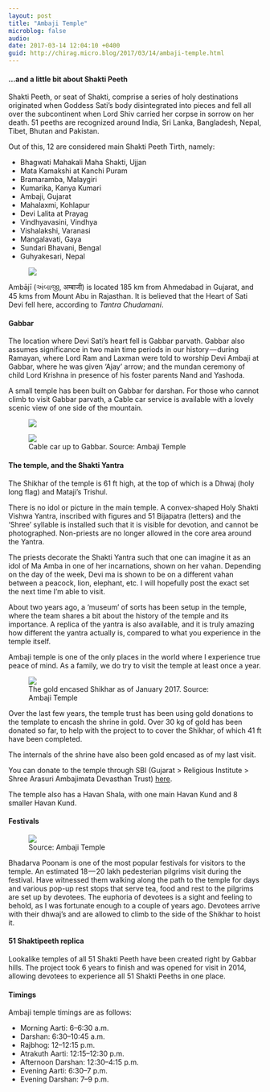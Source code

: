 ```yaml
---
layout: post
title: "Ambaji Temple"
microblog: false
audio: 
date: 2017-03-14 12:04:10 +0400
guid: http://chirag.micro.blog/2017/03/14/ambaji-temple.html
---
```

<h4>…and a little bit about Shakti Peeth</h4>
<p>Shakti Peeth, or seat of Shakti, comprise a series of holy destinations originated when Goddess Sati’s body disintegrated into pieces and fell all over the subcontinent when Lord Shiv carried her corpse in sorrow on her death. 51 peeths are recognized around India, Sri Lanka, Bangladesh, Nepal, Tibet, Bhutan and Pakistan.</p>
<p>Out of this, 12 are considered main Shakti Peeth Tirth, namely:</p>
<ul>
<li>Bhagwati Mahakali Maha Shakti, Ujjan</li>
<li>Mata Kamakshi at Kanchi Puram</li>
<li>Bramaramba, Malaygiri</li>
<li>Kumarika, Kanya Kumari</li>
<li>Ambaji, Gujarat</li>
<li>Mahalaxmi, Kohlapur</li>
<li>Devi Lalita at Prayag</li>
<li>Vindhyavasini, Vindhya</li>
<li>Vishalakshi, Varanasi</li>
<li>Mangalavati, Gaya</li>
<li>Sundari Bhavani, Bengal</li>
<li>Guhyakesari, Nepal</li>
</ul>
<figure>

<img src="https://cdtestweb.files.wordpress.com/2017/03/11bd1-1aganghpx5vftrv_roweuua2x.jpeg">
</figure><p>Ambājī (અંબાજી, अम्बाजी) is located 185 km from Ahmedabad in Gujarat, and 45 kms from Mount Abu in Rajasthan. It is believed that the Heart of Sati Devi fell here, according to <em>Tantra Chudamani</em>.</p>
<h4>Gabbar</h4>
<p>The location where Devi Sati’s heart fell is Gabbar parvath. Gabbar also assumes significance in two main time periods in our history — during Ramayan, where Lord Ram and Laxman were told to worship Devi Ambaji at Gabbar, where he was given ‘Ajay’ arrow; and the mundan ceremony of child Lord Krishna in presence of his foster parents Nand and Yashoda.</p>
<p>A small temple has been built on Gabbar for darshan. For those who cannot climb to visit Gabbar parvath, a Cable car service is available with a lovely scenic view of one side of the mountain.</p>


<figure>

<img src="https://cdtestweb.files.wordpress.com/2017/03/b0f43-1-9ig5u1ji534urn7kufmow2x.jpeg">
</figure><figure class="wp-caption">

<img src="https://cdtestweb.files.wordpress.com/2017/03/f3485-1ylgk8jbr7nviczizgfnxpg2x.jpeg">

<figcaption class="wp-caption-text">Cable car up to Gabbar. Source: Ambaji Temple</figcaption></figure>


<h4>The temple, and the Shakti Yantra</h4>
<p>The Shikhar of the temple is 61 ft high, at the top of which is a Dhwaj (holy long flag) and Mataji’s Trishul.</p>
<p>There is no idol or picture in the main temple. A convex-shaped Holy Shakti Vishwa Yantra, inscribed with figures and 51 Bijapatra (letters) and the ‘Shree’ syllable is installed such that it is visible for devotion, and cannot be photographed. Non-priests are no longer allowed in the core area around the Yantra.</p>
<p>The priests decorate the Shakti Yantra such that one can imagine it as an idol of Ma Amba in one of her incarnations, shown on her vahan. Depending on the day of the week, Devi ma is shown to be on a different vahan between a peacock, lion, elephant, etc. I will hopefully post the exact set the next time I’m able to visit.</p>
<p>About two years ago, a ‘museum’ of sorts has been setup in the temple, where the team shares a bit about the history of the temple and its importance. A replica of the yantra is also available, and it is truly amazing how different the yantra actually is, compared to what you experience in the temple itself.</p>
<p>Ambaji temple is one of the only places in the world where I experience true peace of mind. As a family, we do try to visit the temple at least once a year.</p>
<figure class="wp-caption">

<img src="https://cdtestweb.files.wordpress.com/2017/03/f46b5-1mqgeywa5cwpa_xfcfpxmza2x.jpeg">

<figcaption class="wp-caption-text">The gold encased Shikhar as of January 2017. Source: Ambaji Temple</figcaption></figure><p>Over the last few years, the temple trust has been using gold donations to the template to encash the shrine in gold. Over 30 kg of gold has been donated so far, to help with the project to to cover the Shikhar, of which 41 ft have been completed.</p>
<p>The internals of the shrine have also been gold encased as of my last visit.</p>
<p>You can donate to the temple through SBI (Gujarat &gt; Religious Institute &gt; Shree Arasuri Ambajimata Devasthan Trust) <a href="https://www.onlinesbi.com/prelogin/institutiontypedisplay.htm" target="_blank">here</a>.</p>
<p>The temple also has a Havan Shala, with one main Havan Kund and 8 smaller Havan Kund.</p>
<h4>Festivals</h4>
<figure class="wp-caption">

<img src="https://cdtestweb.files.wordpress.com/2017/03/c797f-1h4k1wgap1i81hv_ano9kza2x.jpeg">

<figcaption class="wp-caption-text">Source: Ambaji Temple</figcaption></figure><p>Bhadarva Poonam is one of the most popular festivals for visitors to the temple. An estimated 18 — 20 lakh pedesterian pilgrims visit during the festival. Have witnessed them walking along the path to the temple for days and various pop-up rest stops that serve tea, food and rest to the pilgrims are set up by devotees. The euphoria of devotees is a sight and feeling to behold, as I was fortunate enough to a couple of years ago. Devotees arrive with their dhwaj’s and are allowed to climb to the side of the Shikhar to hoist it.</p>
<h4>51 Shaktipeeth replica</h4>
<p>Lookalike temples of all 51 Shakti Peeth have been created right by Gabbar hills. The project took 6 years to finish and was opened for visit in 2014, allowing devotees to experience all 51 Shakti Peeths in one place.</p>
<h4>Timings</h4>
<p>Ambaji temple timings are as follows:</p>
<ul>
<li>Morning Aarti: 6–6:30 a.m.</li>
<li>Darshan: 6:30–10:45 a.m.</li>
<li>Rajbhog: 12–12:15 p.m.</li>
<li>Atrakuth Aarti: 12:15–12:30 p.m.</li>
<li>Afternoon Darshan: 12:30–4:15 p.m.</li>
<li>Evening Aarti: 6:30–7 p.m.</li>
<li>Evening Darshan: 7–9 p.m.</li>
</ul>
